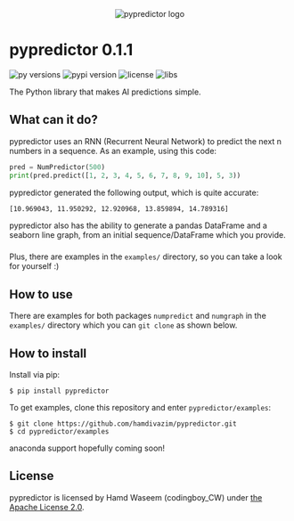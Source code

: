 <div align="center">
  <picture>
    <source media="(prefers-color-scheme: dark)" srcset="https://github.com/hamdivazim/pypredictor/raw/main/logo_dark.png">
    <img src="https://github.com/hamdivazim/pypredictor/raw/main/logo.png" alt="pypredictor logo">
  </picture>
</div>

# pypredictor 0.1.1
<p>
  <img src="https://img.shields.io/badge/Python-3.8 | 3.9 | 3.10 | 3.11 -blue.svg" alt="py versions">
  <img src="https://img.shields.io/badge/PyPi package-0.1.1-green.svg" alt="pypi version">
  <img src="https://img.shields.io/badge/License-Apache License 2.0-green.svg" alt="license">
  <img src="https://img.shields.io/badge/Libraries-tensorflow | numpy | seaborn | pandas-green.svg" alt="libs">
</p>

The Python library that makes AI predictions simple.

## What can it do?
pypredictor uses an RNN (Recurrent Neural Network) to predict the next n numbers in a sequence. As an example, using this code:
```python
pred = NumPredictor(500)
print(pred.predict([1, 2, 3, 4, 5, 6, 7, 8, 9, 10], 5, 3))
```
pypredictor generated the following output, which is quite accurate:
```
[10.969043, 11.950292, 12.920968, 13.859894, 14.789316]
```
pypredictor also has the ability to generate a pandas DataFrame and a seaborn line graph, from an initial sequence/DataFrame which you provide.
###
Plus, there are examples in the `examples/` directory, so you can take a look for yourself :)

## How to use
There are examples for both packages `numpredict` and `numgraph` in the `examples/` directory which you can `git clone` as shown below.

## How to install
Install via pip:
```
$ pip install pypredictor
```
To get examples, clone this repository and enter `pypredictor/examples`:
```
$ git clone https://github.com/hamdivazim/pypredictor.git
$ cd pypredictor/examples
```
anaconda support hopefully coming soon!

## License
pypredictor is licensed by Hamd Waseem (codingboy_CW) under [the Apache License 2.0](https://github.com/hamdivazim/pypredictor/blob/main/LICENSE).
